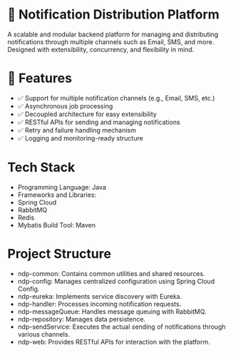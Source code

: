 # 📣 Notification Distribution Platform
A scalable and modular backend platform for managing and distributing notifications through multiple channels such as Email, SMS, and more. Designed with extensibility, concurrency, and flexibility in mind.

# 🚀 Features
- ✅ Support for multiple notification channels (e.g., Email, SMS, etc.)
- ✅ Asynchronous job processing
- ✅ Decoupled architecture for easy extensibility
- ✅ RESTful APIs for sending and managing notifications
- ✅ Retry and failure handling mechanism
- ✅ Logging and monitoring-ready structure

# Tech Stack
- Programming Language: Java​
- Frameworks and Libraries:
- Spring Cloud
- RabbitMQ
- Redis
- Mybatis
Build Tool: Maven

# Project Structure
- ndp-common: Contains common utilities and shared resources.​
- ndp-config: Manages centralized configuration using Spring Cloud Config.​
- ndp-eureka: Implements service discovery with Eureka.​
- ndp-handler: Processes incoming notification requests.​
- ndp-messageQueue: Handles message queuing with RabbitMQ.​
- ndp-repository: Manages data persistence.​
- ndp-sendService: Executes the actual sending of notifications through various channels.​
- ndp-web: Provides RESTful APIs for interaction with the platform.
